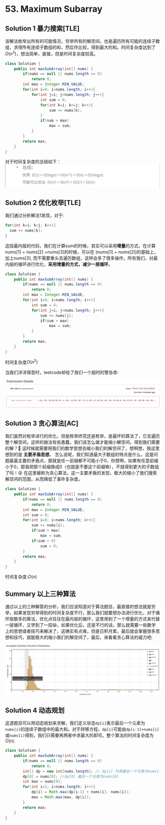 # 53. Maximum Subarray

## Solution 1 暴力搜索[TLE]

该解法枚举出所有的可能情况，穷举所有的解空间，也是遍历所有可能的连续子数组，求得所有连续子数组的和，然后作比较，得到最大的和。时间复杂度达到了 $O(n^3)$，想法简单，直接，但是时间复杂度较高。

```java
class Solution {
    public int maxSubArray(int[] nums) {
        if(nums == null || nums.length == 0)
            return 0;
        int max = Integer.MIN_VALUE;
        for(int i=0; i<nums.length; i++){
            for(int j=i; j<nums.length; j++){
                int sum = 0;
                for(int k=i; k<=j; k++){
                    sum += nums[k];
                }
                if(sum > max)
                    max = sum;
            }
        }
        return max;
    }
}
```

对于时间复杂度的总结如下：![](./images/时间复杂度总结.png)

## Solution 2 优化枚举[TLE]
我们通过分析解法1发现，对于:

```java
for(int k=i; k<j; k++){
  sum += nums[k];
}
```

这段最内层的代码，我们在计算sum的时候，其实可以采用**增量**的方式。在计算 nums[1] + nums[2] +nums[3]的时候，可以在 (nums[1] + nums[2])的基础上，加上nums[3], 而不需要重头去遍历数组，这样会多了很多操作，所有我们，对最内层的循环进行优化，**采用增量的方式，减少一层循环**。

```java
class Solution {
    public int maxSubArray(int[] nums) {
        if(nums == null || nums.length == 0)
            return 0;
        int max = Integer.MIN_VALUE;
        for(int i=0; i<nums.length; i++){
            int sum = 0;
            for(int j=i; j<nums.length; j++){
                sum += nums[j];
                if(sum > max)
                    max = sum;
            }
        }
        return max;
    }
}
```

时间复杂度$O(n^2)$

当我们洋洋得意时，leetcode却给了我们一个超时的警告:fearful::

![](./images/两重循环超时.png)

## Solution 3 贪心算法[AC]
我们虽然对枚举进行的优化，但是枚举终究还是枚举，是最坏的算法了，它去遍历整个解空间，这样的做法有些愚蠢，我们该怎么做才能缩小解空间，得到我们需要的解？:thinking:
这时候就需要用我们的数学思想去缩小我们的解空间了，想啊想，我这里想到的是 **主要矛盾思想**， 怎么说呢，我们知道最大子数组的特点是什么，这是问题最最主要的矛盾点，那就是任一前缀都不可能小于0，你想啊，如果有任意前缀小于0，那我把那个前缀换成0（也就是不要这个前缀嘛），不就得到更大的子数组了吗！:stuck_out_tongue_closed_eyes: 在这里被称为贪心算法，这一主要矛盾的发现，极大的缩小了我们搜索解空间的范围，从而降低了事件复杂度。

```java
class Solution {
    public int maxSubArray(int[] nums) {
        if(nums == null || nums.length == 0)
            return 0;
        int max = Integer.MIN_VALUE;
        int sum = 0;
        for(int i=0; i<nums.length; i++){
            sum += nums[i];
            if(sum > max)
                max = sum;
            if(sum < 0) 
                sum = 0;
        }
        return max;
    }
}
```

时间复杂度:$O(n)$

## Summary 以上三种算法

通过以上的三种解答的分析，我们应该知道对于算法题目，最直接的想法就是穷举，如果发现穷举得到的时间复杂度不行，那么我们就要想办法进行优化，对于循环层数多的算法，优化点往往在最内层的循环，这里用到了一个增量的方式来代替一层循环，又学到了一招:laughing:。如果优化后，还是不行的话，那么就需要一些数学上的思想或者技巧来解决了，这确实有点难，但是日积月累，最后就会掌握很多思想和技巧，就能极大的缩小我们的解空间了，最后，来看看贪心算法的威力吧:

![](./images/贪心算法的威力.png)

## Solution 4 动态规划

这道题目可以用动态规划来求解，我们定义状态`dp[i]`表示最后一个元素为`nums[i]`的连续子数组中的最大和。对于转移方程，`dp[i]`可能由`dp[i-1]+nums[i]`或`nums[i]`得到，我们只需要再两者中求最大的即可。整个算法的时间复杂度为$O(n)$.

```java
class Solution {
    public int maxSubArray(int[] nums) {
        if(nums == null || nums.length == 0)
            return 0;
        int[] dp = new int[nums.length]; // dp[i] 代表最后一个元素为nums[i]的连续子数组的最大和
        dp[0] = nums[0]; //dp[0] 最后一个元素为nums[0]
        int max = nums[0];
        for(int i=1; i<nums.length; i++){
            dp[i] = Math.max(dp[i-1] + nums[i], nums[i]);
            max = Math.max(max, dp[i]);
        }
        return max;
    }
}
```

